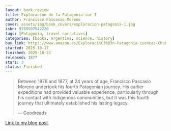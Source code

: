 ```yaml
---
layout: book-review
title: Exploración de la Patagonia sur I
author: Francisco Pascasio Moreno
cover: assets/img/book_covers/exploracion-patagonia-1.jpg
isbn: 9789507542220
tags: [Patagonia, travel narratives]
categories: [books, Argentina, science, history]
buy_link: https://www.amazon.es/Exploraci%C3%B3n-Patagonia-cuencas-Chubut-1876-1877/dp/9507542221
started: 2025-10-17
finished: 2025-10-22
released: 1877
stars: 3
status: Finished
---
```


> Between 1876 and 1877, at 24 years of age, Francisco Pascasio Moreno undertook his fourth Patagonian journey. His earlier expeditions had provided valuable experience, particularly through his contact with Indigenous communities, but it was this fourth journey that ultimately established his lasting legacy.
>
> -- Goodreads

[Link to my blog post](https://sinne.link/blog/2025/exploracion-patagonia-1-thoughts/).
